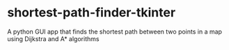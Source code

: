 # shortest-path-finder-tkinter
A python GUI app that finds the shortest path between two points in a map using Dijkstra and A* algorithms

